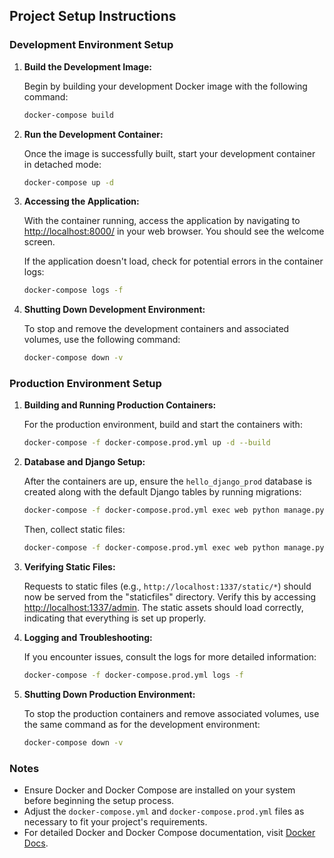 ## Project Setup Instructions

### Development Environment Setup

1. **Build the Development Image:**

   Begin by building your development Docker image with the following command:

   ```bash
   docker-compose build
   ```

2. **Run the Development Container:**

   Once the image is successfully built, start your development container in detached mode:

   ```bash
   docker-compose up -d
   ```

3. **Accessing the Application:**

   With the container running, access the application by navigating to [http://localhost:8000/](http://localhost:8000/) in your web browser. You should see the welcome screen.

   If the application doesn't load, check for potential errors in the container logs:

   ```bash
   docker-compose logs -f
   ```

4. **Shutting Down Development Environment:**

   To stop and remove the development containers and associated volumes, use the following command:

   ```bash
   docker-compose down -v
   ```

### Production Environment Setup

1. **Building and Running Production Containers:**

   For the production environment, build and start the containers with:

   ```bash
   docker-compose -f docker-compose.prod.yml up -d --build
   ```

2. **Database and Django Setup:**

   After the containers are up, ensure the `hello_django_prod` database is created along with the default Django tables by running migrations:

   ```bash
   docker-compose -f docker-compose.prod.yml exec web python manage.py migrate --noinput
   ```

   Then, collect static files:

   ```bash
   docker-compose -f docker-compose.prod.yml exec web python manage.py collectstatic --no-input --clear
   ```

3. **Verifying Static Files:**

   Requests to static files (e.g., `http://localhost:1337/static/*`) should now be served from the "staticfiles" directory. Verify this by accessing [http://localhost:1337/admin](http://localhost:1337/admin). The static assets should load correctly, indicating that everything is set up properly.

4. **Logging and Troubleshooting:**

   If you encounter issues, consult the logs for more detailed information:

   ```bash
   docker-compose -f docker-compose.prod.yml logs -f
   ```

5. **Shutting Down Production Environment:**

   To stop the production containers and remove associated volumes, use the same command as for the development environment:

   ```bash
   docker-compose down -v
   ```

### Notes

- Ensure Docker and Docker Compose are installed on your system before beginning the setup process.
- Adjust the `docker-compose.yml` and `docker-compose.prod.yml` files as necessary to fit your project's requirements.
- For detailed Docker and Docker Compose documentation, visit [Docker Docs](https://docs.docker.com/).